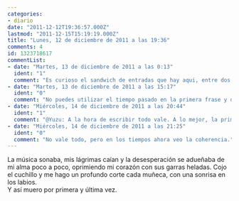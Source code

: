 ```yaml
---
categories:
- diario
date: "2011-12-12T19:36:57.000Z"
lastmod: "2011-12-15T15:19:19.000Z"
title: "Lunes, 12 de diciembre de 2011 a las 19:36"
comments: 4
id: 1323718617
commentList:
- date: "Martes, 13 de diciembre de 2011 a las 0:13"
  ident: "1"
  comment: "Es curioso el sandwich de entradas que hay aqui, entre dos totalmente banales y humoristicas, este destello de tristeza o poesia. Animo"
- date: "Martes, 13 de diciembre de 2011 a las 15:17"
  ident: "0"
  comment: "No puedes utilizar el tiempo pasado en la primera frase y de repente pasar a presente. O relatas en un tiempo o en otro."
- date: "Miércoles, 14 de diciembre de 2011 a las 20:44"
  ident: "1"
  comment: "@Yuzu: A la hora de escribir todo vale. A lo mejor, la primera frase, era un recuerdo y no se refería al tiempo en presente. A la hora de escribir, todo vale."
- date: "Miércoles, 14 de diciembre de 2011 a las 21:25"
  ident: "0"
  comment: "No vale todo, pero en los tiempos ahora veo la coherencia."
---
```


La música sonaba, mis lágrimas caían y la desesperación se adueñaba de mi alma poco a poco, oprimiendo mi corazón con sus garras heladas. Cojo el cuchillo y me hago un profundo corte cada muñeca, con una sonrisa en los labios.  
Y así muero por primera y última vez.